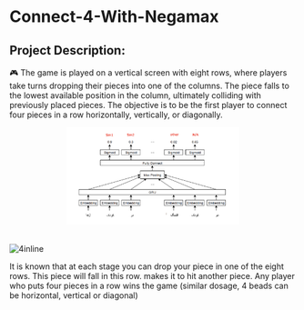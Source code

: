 # Connect-4-With-Negamax

## Project Description:
🎮 The game is played on a vertical screen with eight rows, where players take turns dropping their pieces into one of the columns. The piece falls to the lowest available position in the column, ultimately colliding with previously placed pieces. The objective is to be the first player to connect four pieces in a row horizontally, vertically, or diagonally.

<div align="center"><img src="https://github.com/HosnawHb/Multi-Label-Text-Classification/blob/main/Model.png?raw=true"width="60%"/></div> </br >

![4inline](https://github.com/HosnawHb/Four-In-Line-With-Negamax/assets/90391391/8bb6c4f8-6cc0-4b63-9463-a7675220521d)

It is known that at each stage you can drop your piece in one of the eight rows. This piece will fall in this row.
makes it to hit another piece. Any player who puts four pieces in a row wins the game (similar
dosage, 4 beads can be horizontal, vertical or diagonal)
